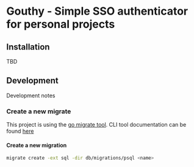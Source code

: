 # Gouthy - Simple SSO authenticator for personal projects

## Installation

TBD


## Development

Development notes

### Create a new migrate

This project is using the [go migrate tool](https://github.com/golang-migrate/migrate).
CLI tool documentation can be found [here](https://github.com/golang-migrate/migrate/tree/master/cmd/migrate)


#### Create a new migration

```bash
migrate create -ext sql -dir db/migrations/psql <name>
```


